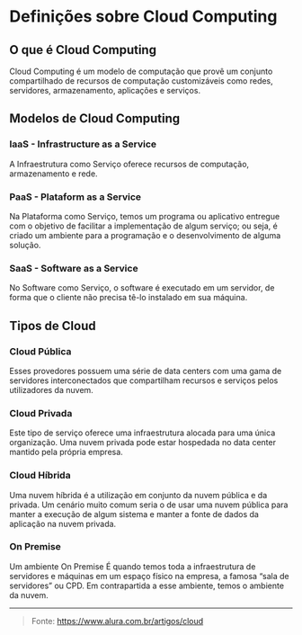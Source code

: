 # Definições sobre Cloud Computing

## O que é Cloud Computing

Cloud Computing é um modelo de computação que provê um conjunto compartilhado de recursos de computação customizáveis como redes, servidores, armazenamento, aplicações e serviços.   


## Modelos de Cloud Computing

### IaaS - Infrastructure as a Service
A Infraestrutura como Serviço oferece recursos de computação, armazenamento e rede.  

### PaaS - Plataform as a Service
Na Plataforma como Serviço, temos um programa ou aplicativo entregue com o objetivo de facilitar a implementação de algum serviço; ou seja, é criado um ambiente para a programação e o desenvolvimento de alguma solução.  

### SaaS - Software as a Service
No Software como Serviço, o software é executado em um servidor, de forma que o cliente não precisa tê-lo instalado em sua máquina.  


## Tipos de Cloud

### Cloud Pública
Esses provedores possuem uma série de data centers com uma gama de servidores interconectados que compartilham recursos e serviços pelos utilizadores da nuvem.

### Cloud Privada
Este tipo de serviço oferece uma infraestrutura alocada para uma única organização. Uma nuvem privada pode estar hospedada no data center mantido pela própria empresa.

### Cloud Híbrida
Uma nuvem híbrida é a utilização em conjunto da nuvem pública e da privada. Um cenário muito comum seria o de usar uma nuvem pública para manter a execução de algum sistema e manter a fonte de dados da aplicação na nuvem privada.

### On Premise
Um ambiente On Premise É quando temos toda a infraestrutura de servidores e máquinas em um espaço físico na empresa, a famosa “sala de servidores” ou CPD. Em contrapartida a esse ambiente, temos o ambiente da nuvem.   

---

>Fonte: https://www.alura.com.br/artigos/cloud
